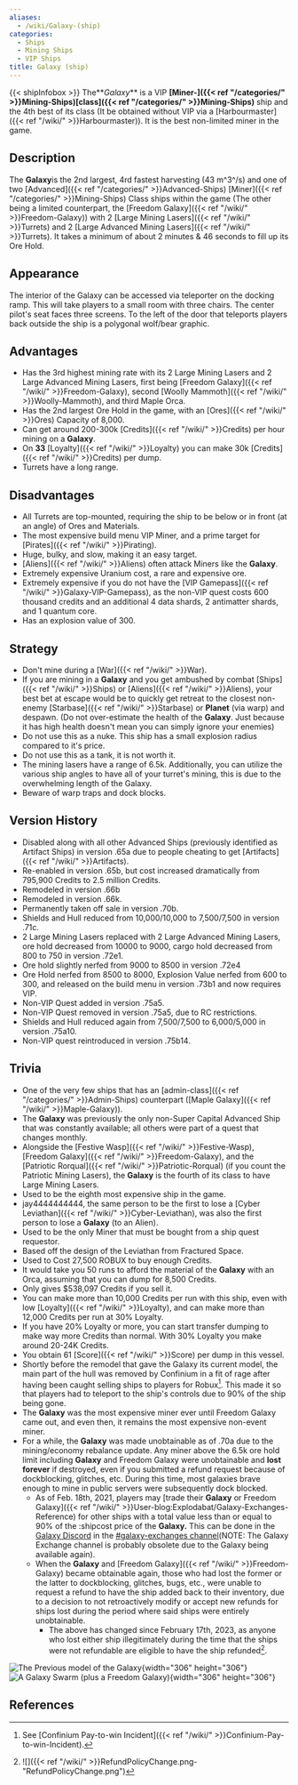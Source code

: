 ```yaml
---
aliases:
  - /wiki/Galaxy-(ship)
categories:
  - Ships
  - Mining Ships
  - VIP Ships
title: Galaxy (ship)
---
```


{{< shipInfobox >}} The**_Galaxy_** is a VIP **[Miner-]({{< ref "/categories/" >}}Mining-Ships)[class]({{< ref "/categories/" >}}Mining-Ships)** ship and the 4th best of its class (It be obtained without VIP via a [Harbourmaster]({{< ref "/wiki/" >}}Harbourmaster)). It is the best non-limited miner in the game.

## Description

The **Galaxy**is the 2nd largest, 4rd fastest harvesting (43 m^3^/s) and one of two [Advanced]({{< ref "/categories/" >}}Advanced-Ships) [Miner]({{< ref "/categories/" >}}Mining-Ships) Class ships within the game (The other being a limited counterpart, the [Freedom Galaxy]({{< ref "/wiki/" >}}Freedom-Galaxy)) with 2 [Large Mining Lasers]({{< ref "/wiki/" >}}Turrets) and 2 [Large Advanced Mining Lasers]({{< ref "/wiki/" >}}Turrets). It takes a minimum of about 2 minutes & 46 seconds to fill up its Ore Hold.

## Appearance

The interior of the Galaxy can be accessed via teleporter on the docking ramp. This will take players to a small room with three chairs. The center pilot's seat faces three screens. To the left of the door that teleports players back outside the ship is a polygonal wolf/bear graphic.

## Advantages

- Has the 3rd highest mining rate with its 2 Large Mining Lasers and 2 Large Advanced Mining Lasers, first being [Freedom Galaxy]({{< ref "/wiki/" >}}Freedom-Galaxy), second [Woolly Mammoth]({{< ref "/wiki/" >}}Woolly-Mammoth), and third Maple Orca.
- Has the 2nd largest Ore Hold in the game, with an [Ores]({{< ref "/wiki/" >}}Ores) Capacity of 8,000.
- Can get around 200-300k [Credits]({{< ref "/wiki/" >}}Credits) per hour mining on a **Galaxy**.
- On **33** [Loyalty]({{< ref "/wiki/" >}}Loyalty) you can make 30k [Credits]({{< ref "/wiki/" >}}Credits) per dump.
- Turrets have a long range.

## Disadvantages

- All Turrets are top-mounted, requiring the ship to be below or in front (at an angle) of Ores and Materials.
- The most expensive build menu VIP Miner, and a prime target for [Pirates]({{< ref "/wiki/" >}}Pirating).
- Huge, bulky, and slow, making it an easy target.
- [Aliens]({{< ref "/wiki/" >}}Aliens) often attack Miners like the **Galaxy**.
- Extremely expensive Uranium cost, a rare and expensive ore.
- Extremely expensive if you do not have the [VIP Gamepass]({{< ref "/wiki/" >}}Galaxy-VIP-Gamepass), as the non-VIP quest costs 600 thousand credits and an additional 4 data shards, 2 antimatter shards, and 1 quantum core.
- Has an explosion value of 300.

## Strategy

- Don't mine during a [War]({{< ref "/wiki/" >}}War).
- If you are mining in a **Galaxy** and you get ambushed by combat [Ships]({{< ref "/wiki/" >}}Ships) or [Aliens]({{< ref "/wiki/" >}}Aliens), your best bet at escape would be to quickly get retreat to the closest non-enemy [Starbase]({{< ref "/wiki/" >}}Starbase) or **Planet** (via warp) and despawn. (Do not over-estimate the health of the **Galaxy**. Just because it has high health doesn't mean you can simply ignore your enemies)
- Do not use this as a nuke. This ship has a small explosion radius compared to it's price.
- Do not use this as a tank, it is not worth it.
- The mining lasers have a range of 6.5k. Additionally, you can utilize the various ship angles to have all of your turret's mining, this is due to the overwhelming length of the Galaxy.
- Beware of warp traps and dock blocks.

## Version History

- Disabled along with all other Advanced Ships (previously identified as Artifact Ships) in version .65a due to people cheating to get [Artifacts]({{< ref "/wiki/" >}}Artifacts).
- Re-enabled in version .65b, but cost increased dramatically from 795,900 Credits to 2.5 million Credits.
- Remodeled in version .66b
- Remodeled in version .66k.
- Permanently taken off sale in version .70b.
- Shields and Hull reduced from 10,000/10,000 to 7,500/7,500 in version .71c.
- 2 Large Mining Lasers replaced with 2 Large Advanced Mining Lasers, ore hold decreased from 10000 to 9000, cargo hold decreased from 800 to 750 in version .72e1.
- Ore hold slightly nerfed from 9000 to 8500 in version .72e4
- Ore Hold nerfed from 8500 to 8000, Explosion Value nerfed from 600 to 300, and released on the build menu in version .73b1 and now requires VIP.
- Non-VIP Quest added in version .75a5.
- Non-VIP Quest removed in version .75a5, due to RC restrictions.
- Shields and Hull reduced again from 7,500/7,500 to 6,000/5,000 in version .75a10.
- Non-VIP quest reintroduced in version .75b14.

## Trivia

- One of the very few ships that has an [admin-class]({{< ref "/categories/" >}}Admin-Ships) counterpart ([Maple Galaxy]({{< ref "/wiki/" >}}Maple-Galaxy)).
- The **Galaxy** was previously the only non-Super Capital Advanced Ship that was constantly available; all others were part of a quest that changes monthly.
- Alongside the [Festive Wasp]({{< ref "/wiki/" >}}Festive-Wasp), [Freedom Galaxy]({{< ref "/wiki/" >}}Freedom-Galaxy), and the [Patriotic Rorqual]({{< ref "/wiki/" >}}Patriotic-Rorqual) (if you count the Patriotic Mining Lasers), the **Galaxy** is the fourth of its class to have Large Mining Lasers.
- Used to be the eighth most expensive ship in the game.
- jay4444444444, the same person to be the first to lose a [Cyber Leviathan]({{< ref "/wiki/" >}}Cyber-Leviathan), was also the first person to lose a **Galaxy** (to an Alien).
- Used to be the only Miner that must be bought from a ship quest requestor.
- Based off the design of the Leviathan from Fractured Space.
- Used to Cost 27,500 ROBUX to buy enough Credits.
- It would take you 50 runs to afford the material of the **Galaxy** with an Orca, assuming that you can dump for 8,500 Credits.
- Only gives $538,097 Credits if you sell it.
- You can make more than 10,000 Credits per run with this ship, even with low [Loyalty]({{< ref "/wiki/" >}}Loyalty), and can make more than 12,000 Credits per run at 30% Loyalty.
- If you have 20% Loyalty or more, you can start transfer dumping to make way more Credits than normal. With 30% Loyalty you make around 20-24K Credits.
- You obtain 61 [Score]({{< ref "/wiki/" >}}Score) per dump in this vessel.
- Shortly before the remodel that gave the Galaxy its current model, the main part of the hull was removed by Confinium in a fit of rage after having been caught selling ships to players for Robux[^1]. This made it so that players had to teleport to the ship's controls due to 90% of the ship being gone.
- The **Galaxy** was the most expensive miner ever until Freedom Galaxy came out, and even then, it remains the most expensive non-event miner.
- For a while, the **Galaxy** was made unobtainable as of .70a due to the mining/economy rebalance update. Any miner above the 6.5k ore hold limit including **Galaxy** and Freedom Galaxy were unobtainable and **lost forever** if destroyed, even if you submitted a refund request because of dockblocking, glitches, etc. During this time, most galaxies brave enough to mine in public servers were subsequently dock blocked.
  - As of Feb. 18th, 2021, players may [trade their **Galaxy** or Freedom Galaxy]({{< ref "/wiki/" >}}User-blog:Explodabat/Galaxy-Exchanges-Reference) for other ships with a total value less than or equal to 90% of the :shipcost price of the **Galaxy.** This can be done in the [Galaxy Discord](https://discord.com/invite/FCGGXvk) in the [#galaxy-exchanges channel](https://discord.com/channels/204965774618656769/812043152562192384/812049361395253368)(NOTE: The Galaxy Exchange channel is probably obsolete due to the Galaxy being available again).
  - When the **Galaxy** and [Freedom Galaxy]({{< ref "/wiki/" >}}Freedom-Galaxy) became obtainable again, those who had lost the former or the latter to dockblocking, glitches, bugs, etc., were unable to request a refund to have the ship added back to their inventory, due to a decision to not retroactively modify or accept new refunds for ships lost during the period where said ships were entirely unobtainable.
    - The above has changed since February 17th, 2023, as anyone who lost either ship illegitimately during the time that the ships were not refundable are eligible to have the ship refunded[^2].

![The Previous model of the
**Galaxy**](Galaxy.png "The Previous model of the Galaxy"){width="306" height="306"} ![A **Galaxy** Swarm (plus a [Freedom
Galaxy](Freedom_Galaxy "wikilink"))](GalaxySwarm.png "A Galaxy Swarm (plus a Freedom Galaxy)"){width="306" height="306"}

## References

<references />

[^1]: See [Confinium Pay-to-win Incident]({{< ref "/wiki/" >}}Confinium-Pay-to-win-Incident).

[^2]: ![]({{< ref "/wiki/" >}}RefundPolicyChange.png-"RefundPolicyChange.png")

